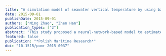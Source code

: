 ```yaml
---
title: "A simulation model of seawater vertical temperature by using back-propagation neural network"
date: 2015-09-01
publishDate: 2015-09-01
authors: ["Ning Zhao", "Zhen Han"]
publication_types: ["2"]
abstract: "This study proposed a neural-network-based model to estimate the ocean vertical water temperature from the surface temperature in the northwest Pacific Ocean. The performance of the model and the sources of errors were assessed using the Gridded Argo dataset including 576 stations with 26 vertical levels from surface (0 m)–2,000 m over the period of 2007–2009. The parameter selection, model building, stability of the neural network were also investigated. According to the results, the averaged root mean square error (RMSE) of estimated temperature was 0.7378 °C and the correlation coefficient R was 0.9967. More than 67% of the estimates from the four selected months (January, April, July and October) lay within ± 0.5 °C. When counting with errors lower than ± 1°C, the lowest percentage was 83%."
featured: false
publication: "*Polish Maritime Research*"
doi: "10.1515/pomr-2015-0037"
---
```


